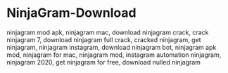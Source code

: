 # NinjaGram-Download
ninjagram mod apk, ninjagram mac, download ninjagram crack, crack ninjagram 7, download ninjagram full crack, cracked ninjagram, get ninjagram, ninjagram instagram, download ninjagram bot, ninjagram apk mod, ninjagram for mac, ninjagram mod, instagram automation ninjagram, ninjagram 2020, get ninjagram for free, download nulled ninjagram
